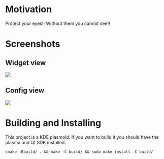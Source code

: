 # Motivation

Protect your eyes!! Without them you cannot see!!

# Screenshots

## Widget view
![](https://i.imgur.com/lxajTMz.png)

## Config view
![](https://i.imgur.com/97HP1ki.png)

# Building and Installing

This project is a KDE plasmoid. If you want to build it you should have the plasma and Qt SDK installed.
```
cmake -Bbuild/ . && make -C build/ && sudo make install -C build/
```
